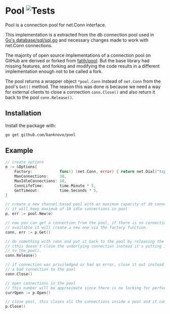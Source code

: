 # Pool ![Tests](https://github.com/banknovo/pool/workflows/Tests/badge.svg)

Pool is a connection pool for net.Conn interface.

This implementation is a extracted from the db connection pool used in [Go's database/sql/sql.go](https://github.com/golang/go/blob/master/src/database/sql/sql.go) and necessary changes made to work with net.Conn connections.

The majority of open source implementations of a connection pool on GitHub are derived or forked from [fatih/pool](https://github.com/fatih/pool).
But the base library had missing features, and forking and modifying the code results in a different implementation enough not to be called a fork.

The pool returns a wrapper object `*pool.Conn` instead of `net.Conn` from the pool's `Get()` method.
The reason this was done is because we need a way for external clients to close a connection `conn.Close()` and also return it back to the pool `conn.Release()`.   

## Installation

Install the package with:

```bash
go get github.com/banknovo/pool
```

## Example

```go
// create options
o := &Options{
    Factory:            func() (net.Conn, error) { return net.Dial("tcp", "127.0.0.1:4000") },
    MaxConnections:     30,
    MaxIdleConnections: 10,
    ConnLifeTime:       time.Minute * 5,
    GetTimeout:         time.Seconds * 5,
}

// create a new channel based pool with an maximum capacity of 30 connections in pool
// it will keep maximum of 10 idle connections in pool
p, err := pool.New(o)

// now you can get a connection from the pool, if there is no connection
// available it will create a new one via the factory function.
conn, err := p.Get()

// do something with conn and put it back to the pool by releasing the connection
// (this doesn't close the underlying connection instead it's putting it back
// to the pool).
conn.Release()

// if connection was priviledged or had an error, close it out instead of returning
// a bad connection to the pool
conn.Close()

// open connections in the pool
// this number will be approximate since there is no locking for performance reasons
currOpen := p.Open()

// close pool, this closes all the connections inside a pool and it cannot be used again
p.Close()
```